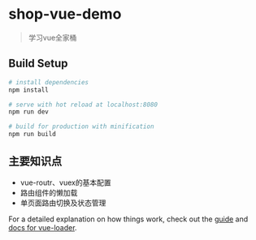 # shop-vue-demo

> 学习vue全家桶

## Build Setup

``` bash
# install dependencies
npm install

# serve with hot reload at localhost:8080
npm run dev

# build for production with minification
npm run build

```
## 主要知识点

 - vue-routr、vuex的基本配置
 - 路由组件的懒加载
 - 单页面路由切换及状态管理


For a detailed explanation on how things work, check out the [guide](http://vuejs-templates.github.io/webpack/) and [docs for vue-loader](http://vuejs.github.io/vue-loader).
